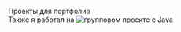 Проекты для портфолио<br>
Также я работал на ![групповом проекте](https://github.com/AstonGroupTask/FinalGroupProject) с Java
